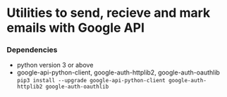 # Utilities to send, recieve and mark emails with Google API

### Dependencies

* python version 3 or above
* google-api-python-client, google-auth-httplib2, google-auth-oauthlib
    ```pip3 install --upgrade google-api-python-client google-auth-httplib2 google-auth-oauthlib```

